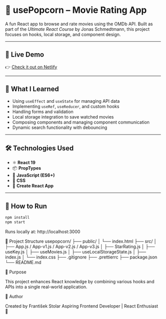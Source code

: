 # 🍿 usePopcorn – Movie Rating App

A fun React app to browse and rate movies using the OMDb API. Built as part of the _Ultimate React Course_ by Jonas Schmedtmann, this project focuses on hooks, local storage, and component design.

---

## 🔗 Live Demo

👉 [Check it out on Netlify](https://usepopcorn-web.netlify.app/)

---

## 🧠 What I Learned

-   Using `useEffect` and `useState` for managing API data
-   Implementing `useRef`, `useReducer`, and custom hooks
-   Handling forms and validation
-   Local storage integration to save watched movies
-   Composing components and managing component communication
-   Dynamic search functionality with debouncing

---

## 🛠️ Technologies Used

-   ⚛️ **React 19**
-   📦 **PropTypes**
-   🧠 **JavaScript (ES6+)**
-   🎨 **CSS**
-   🚀 **Create React App**

---

## 🧪 How to Run

```bash
npm install
npm start
```

Runs locally at: http://localhost:3000

📁 Project Structure
usepopcorn/
├── public/
│ └── index.html
├── src/
│ ├── App.js / App-v1.js / App-v2.js / App-v3.js
│ ├── StarRating.js
│ ├── useKey.js
│ ├── useMovies.js
│ ├── useLocalStorageState.js
│ ├── index.js
│ └── index.css
├── .gitignore
├── .prettierrc
├── package.json
└── README.md

🎯 Purpose

This project enhances React knowledge by combining various hooks and APIs into a single real-world application.

👤 Author

Created by František Stolar
Aspiring Frontend Developer | React Enthusiast 🚀
